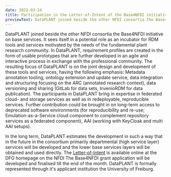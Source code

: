 ```yaml
---
date: 2022-03-24
title: Participation in the Letter-of-Intent of the Base4NFDI initiative
previewText: DataPLANT joined beside the other NFDI consortia the Base4NFDI initiative on base services. It sees itself in  a potential role as an incubator for RDM tools and services motivated by the needs of the fundamental plant research community. In DataPLANT, requirement profiles are created in the form of usable prototypes that are further developed in an agile and interactive process in exchange with the professional community. The resulting focus of DataPLANT is on the joint design and development of these tools and services, with the following emphasis ...
---
```


DataPLANT joined beside the other NFDI consortia the Base4NFDI initiative on base services. It sees itself in  a potential role as an incubator for RDM tools and services motivated by the needs of the fundamental plant research community. In DataPLANT, requirement profiles are created in the form of usable prototypes that are further developed in an agile and interactive process in exchange with the professional community. The resulting focus of DataPLANT is on the joint design and development of these tools and services, having the following emphasis: Metadata annotation tooling, ontology extension and update service, data integration and structuring focusing on the ARC (annotated research context), data versioning and sharing (GitLab for data sets, InvenioRDM for data publication). The participants in DataPLANT bring in expertise in federated cloud- and storage services as well as in redeployable, reproducible services. Further contribution could be brought in on long-term access to deprecated software environments (for reproducibility and re-use; Emulation-as-a-Service cloud component to complement repository services as a federated component), AAI (working with KeyCloak and multi AAI setups).

In the long term, DataPLANT estimates the development in such a way that in the future in the consortium primarily departmental (high service layer) services will be developed and the lower base services layers will be obtained and used directly. The [Letter-of-Intent](https://www.dfg.de/download/pdf/foerderung/programme/nfdi/absichtserklaerungen_2022/2022_base4_nfdi.pdf) is available online at the DFG homepage on the NFDI The Base4NFDI grant application will be developed and finalised till the end of the month. DataPLANT is formally represented through it's applicant institution the University of Freiburg.

